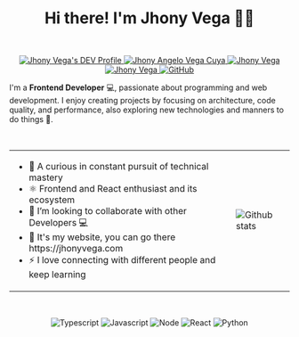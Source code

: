 
<h1 align="center">
     Hi there! I'm Jhony Vega 🧙‍♂️
</h1>
<br/>

<p align="center">
  <a href="https://dev.to/jhony">
    <img src="https://img.shields.io/badge/dev.to-0A0A0A?style=for-the-badge&logo=dev.to&logoColor=white" alt="Jhony Vega's DEV Profile">
  </a>
  <a href="https://www.linkedin.com/in/jhony-vega/">
    <img src="https://img.shields.io/badge/LinkedIn-0077B5?style=for-the-badge&logo=linkedin&logoColor=white" alt="Jhony Angelo Vega Cuya">
  </a>
  <a href="https://twitter.com/JhonyV01">
    <img src="https://img.shields.io/badge/Twitter-1DA1F2?style=for-the-badge&logo=twitter&logoColor=white" alt="Jhony Vega" >
  </a>
  <a href="https://www.instagram.com/jhonyvvc/" target="_blank">
    <img src="https://img.shields.io/badge/Instagram-%23E4405F.svg?style=for-the-badge&logo=Instagram&logoColor=white" alt="Jhony Vega" >
  </a>
  <a href="https://jhonyvega.com" target="_blank">
    <img alt="GitHub" src="https://img.shields.io/badge/github%20-%23121011.svg?&style=for-the-badge&logo=github&logoColor=white" alt="Portfolio" />
  </a>
 </p>

I'm a **Frontend Developer** 💻, passionate about programming and web development. I enjoy creating projects by focusing on architecture, code quality, and performance, also exploring new technologies and manners to do things 🚀. 

</br>

<table border="0">
 <tr>
    <td>
      <ul>
        <li>🐉 A curious in constant pursuit of technical mastery</li>
        <li>⚛️ Frontend and React enthusiast and its ecosystem</li>
        <li>🤖 I’m looking to collaborate with other Developers 💻</li>
        <li>🚀 It's my website, you can go there https://jhonyvega.com</li>
        <li>⚡ I love connecting with different people and keep learning</li>
      </ul>
    </td>
    <td>
      <img src="https://github-readme-stats.vercel.app/api?username=jhony-v&show_icons=true&layout=compact&theme=dark" alt="Github stats" />      
    </td>
 </tr>
</table>

<br/>

<p align="center">
   <img src="https://img.shields.io/badge/typescript-%23007ACC.svg?style=for-the-badge&logo=typescript&logoColor=white" alt="Typescript" /> 
   <img src="https://img.shields.io/badge/javascript-%23323330.svg?style=for-the-badge&logo=javascript&logoColor=%23F7DF1E" alt="Javascript" /> 
   <img src="https://img.shields.io/badge/node.js-6DA55F?style=for-the-badge&logo=node.js&logoColor=white" alt="Node" /> 
   <img src="https://img.shields.io/badge/react-%2320232a.svg?style=for-the-badge&logo=react&logoColor=%2361DAFB" alt="React" /> 
   <img src="https://img.shields.io/badge/python-3670A0?style=for-the-badge&logo=python&logoColor=ffdd5" alt="Python" /> 
</p>
